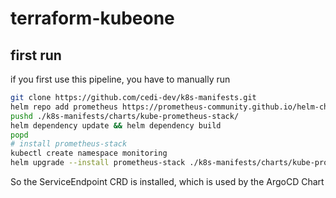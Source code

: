 # terraform-kubeone

## first run

if you first use this pipeline, you have to manually run 

```bash
git clone https://github.com/cedi-dev/k8s-manifests.git
helm repo add prometheus https://prometheus-community.github.io/helm-charts
pushd ./k8s-manifests/charts/kube-prometheus-stack/
helm dependency update && helm dependency build
popd
# install prometheus-stack
kubectl create namespace monitoring
helm upgrade --install prometheus-stack ./k8s-manifests/charts/kube-prometheus-stack/ -f ./k8s-manifests/charts/kube-prometheus-stack//values.yaml -n monitoring
```

So the ServiceEndpoint CRD is installed, which is used by the ArgoCD Chart
